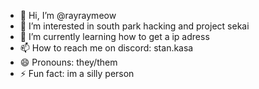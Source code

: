 - 👋 Hi, I’m @rayraymeow
- 👀 I’m interested in south park hacking and project sekai
- 🌱 I’m currently learning how to get a ip adress
- 📫 How to reach me on discord: stan.kasa
- 😄 Pronouns: they/them
- ⚡ Fun fact: im a silly person

<!---
rayraymeow/rayraymeow is a ✨ special ✨ repository because its `README.md` (this file) appears on your GitHub profile.
You can click the Preview link to take a look at your changes.
--->
